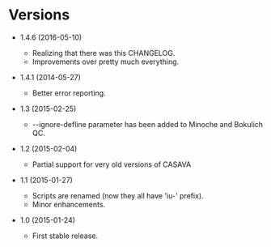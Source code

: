 Versions
========

* 1.4.6 (2016-05-10)
	* Realizing that there was this CHANGELOG.
	* Improvements over pretty much everything.

* 1.4.1 (2014-05-27)
    * Better error reporting.

* 1.3 (2015-02-25)
    * --ignore-defline parameter has been added to Minoche and Bokulich QC.

* 1.2 (2015-02-04)
    * Partial support for very old versions of CASAVA

* 1.1 (2015-01-27)
    * Scripts are renamed (now they all have 'iu-' prefix).
    * Minor enhancements.

* 1.0 (2015-01-24)
    * First stable release.
